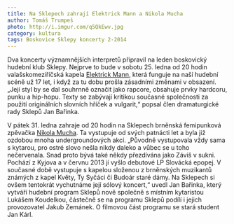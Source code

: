 ```yaml
---
title: Na Sklepech zahrají Elektrick Mann a Nikola Mucha
author: Tomáš Trumpeš
photo: http://i.imgur.com/q5QkEwv.jpg
category: kultura
tags: Boskovice Sklepy koncerty 2-2014
---
```


Dva koncerty významnějších interpretů připravil na leden boskovický hudební klub Sklepy. Nejprve to bude v sobotu 25. ledna od 20 hodin valašskomeziříčská kapela [Elektrick Mann][mann], která funguje na naší hudební scéně už 17 let, i když za tu dobu prošla zásadními změnami v obsazení. „Její styl by se dal souhrnně označit jako rapcore, obsahuje prvky hardcoru, punku a hip-hopu. Texty se zabývají kritikou současné společnosti za použití originálních slovních hříček a vulgarit,“ popsal člen dramaturgické rady Sklepů Jan Bařinka.

V pátek 31. ledna zahraje od 20 hodin na Sklepech brněnská femipunková zpěvačka [Nikola Mucha][mucha]. Ta vystupuje od svých patnácti let a byla již ozdobou mnoha undergroundových akcí. „Původně vystupovala vždy sama s kytarou, pro ostré slovo nešla nikdy daleko a vůbec se u toho nečervenala. Snad proto bývá také někdy přezdívána jako Záviš v sukni. Pochází z Kyjova a v červnu 2013 jí vyšlo debutové LP Slovácká epopej. V současné době vystupuje s kapelou složenou z brněnských muzikantů známých z kapel Květy, Ty Syčáci či Budoár staré dámy. Na Sklepech si ovšem tentokrát vychutnáme její sólový koncert,“ uvedl Jan Bařinka, který vytváří hudební program Sklepů nově společně s místním kytaristou Lukášem Koudelkou, částečně se na programu Sklepů podílí i jejich provozovatel Jakub Zemánek. O filmovou část programu se stará student Jan Kárl.

[mucha]: http://bandzone.cz/mucha
[mann]: http://www.elektrickmann.com